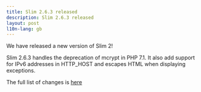 ```yaml
---
title: Slim 2.6.3 released
description: Slim 2.6.3 released
layout: post
l10n-lang: gb
---
```


We have released a new version of Slim 2!

Slim 2.6.3 handles the deprecation of mcrypt in PHP 7.1. It also add support for
IPv6 addresses in HTTP_HOST and escapes HTML when displaying exceptions.

The full list of changes is [here](https://github.com/slimphp/Slim/issues?q=milestone%3A2.6.3+is%3Aclosed)

